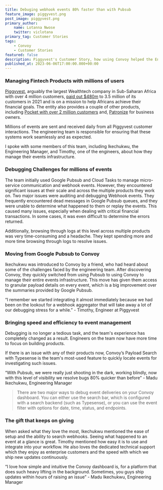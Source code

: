 ```yaml
---
title: Debuging webhook events 80% faster than with Pubsub
feature_image: piggyvest.png
post_image: piggyvest.png
primary_author:
    name: Lotanna Nwose
    twitter: viclotana
primary_tag: Customer Stories
tags:
    - Convoy
    - Customer Stories
featured: false
description: Piggyvest's Customer Story, how using Convoy helped the Engineering team to debug webhook events 80 percent faster than when they used Google Pubsub.
published_at: 2023-06-06T17:00:00.000+00:00
---
```

### Managing Fintech Products with millions of users

[Piggyvest](https://www.piggyvest.com), arguably the largest Wealthtech company in Sub-Saharan Africa with over 4 million customers, [paid out $480m](https://www.thecable.ng/piggyvest-we-paid-out-over-n240bn-to-customers-in-2021) to 3.5 million of its customers in 2021 and is on a mission to help Africans achieve their financial goals. The entity also provides a couple of other products, including [Pocket with over 2 million customers](https://pocketapp.com) and, [Patronize](https://patronize.co) for business owners.

Millions of events are sent and received daily from all Piggyvest customer interactions. The engineering team is responsible for ensuring that these systems work seamlessly and as expected.

I spoke with some members of this team, including Ikechukwu, the Engineering Manager, and Timothy, one of the engineers, about how they manage their events infrastructure.

### Debugging Challenges for millions of events

The team initially used Google Pubsub and Cloud Tasks to manage micro-service communication and webhook events. However, they encountered significant issues at their scale and across the multiple products they work on. Two major issues were auditing and debugging Webhook events. They frequently encountered dead messages in Google Pubsub queues, and they were unable to determine what happened to them or replay the events. This caused many issues, especially when dealing with critical financial transactions. In some cases, it was even difficult to determine the errors returned.

Additionally, browsing through logs at this level across multiple products was very time-consuming and a headache. They kept spending more and more time browsing through logs to resolve issues.

### Moving from Google Pubsub to Convoy

Ikechukwu was introduced to Convoy by a friend, who had heard about some of the challenges faced by the engineering team. After discovering Convoy, they quickly switched from using Pubsub to using Convoy to manage their entire events infrastructure. This move has given them access to granular payload details on every event, which is a big improvement over the summaries provided by Google Pubsub.

“I remember we started integrating it almost immediately because we had been on the lookout for a webhook aggregator that will take away a lot of our debugging stress for a while.” -  Timothy, Engineer at Piggyvest

### Bringing speed and efficiency to event management

Debugging is no longer a tedious task, and the team's experience has completely changed as a result. Engineers on the team now have more time to focus on building products.

If there is an issue with any of their products now, Convoy’s Payload Search with Typesense is the team's most-used feature to quickly locate events for investigating such issues.

“With Pubsub, we were really just shooting in the dark, working blindly, now with this level of visibility we resolve bugs 80% quicker than before”  -  Madu Ikechukwu, Engineering Manager

>There are two major ways to debug event deliveries on your Convoy dashboard. You can either use the search bar, which is configured with a search backend (such as Typesense), or you can use the event filter with options for date, time, status, and endpoints.

### The gift that keeps on giving

When asked what they love the most, Ikechukwu mentioned the ease of setup and the ability to search webhooks. Seeing what happened to an event at a glance is great. Timothy mentioned how easy it is to use and integrate into your workflow. He also loves the dedicated technical support which they enjoy as enterprise customers and the speed with which we ship new updates continuously.

“I love how simple and intuitive the Convoy dashboard is, for a platform that does such heavy lifting in the background. Sometimes, you guys ship updates within hours of raising an issue”  - Madu Ikechukwu, Engineering Manager